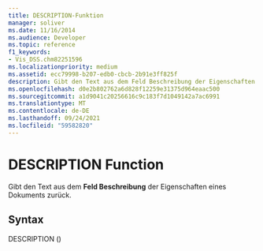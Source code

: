 ```yaml
---
title: DESCRIPTION-Funktion
manager: soliver
ms.date: 11/16/2014
ms.audience: Developer
ms.topic: reference
f1_keywords:
- Vis_DSS.chm82251596
ms.localizationpriority: medium
ms.assetid: ecc79998-b207-edb0-cbcb-2b91e3ff825f
description: Gibt den Text aus dem Feld Beschreibung der Eigenschaften eines Dokuments zurück.
ms.openlocfilehash: d0e2b802762a6d828f12259e31375d964eaac500
ms.sourcegitcommit: a1d9041c20256616c9c183f7d1049142a7ac6991
ms.translationtype: MT
ms.contentlocale: de-DE
ms.lasthandoff: 09/24/2021
ms.locfileid: "59582820"
---
```

# <a name="description-function"></a>DESCRIPTION Function

Gibt den Text aus dem **Feld Beschreibung** der Eigenschaften eines Dokuments zurück. 
  
## <a name="syntax"></a>Syntax

DESCRIPTION ()
  

